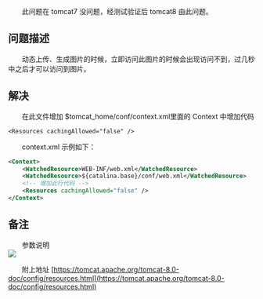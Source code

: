 　　此问题在 tomcat7 没问题，经测试验证后 tomcat8 由此问题。

## 问题描述

　　动态上传、生成图片的时候，立即访问此图片的时候会出现访问不到，过几秒中之后才可以访问到图片。

## 解决

　　在此文件增加 $tomcat_home/conf/context.xml里面的 Context 中增加代码

```
<Resources cachingAllowed="false" /> 
```

　　context.xml 示例如下：

```xml
<Context>
    <WatchedResource>WEB-INF/web.xml</WatchedResource>
    <WatchedResource>${catalina.base}/conf/web.xml</WatchedResource>
    <!-- 增加此行代码 -->
    <Resources cachingAllowed="false" />
</Context>
```

## 备注

　　参数说明  
![](http://img.lsof.fun/2018-05-25-15248197821035.jpg)

　　附上地址 [https://tomcat.apache.org/tomcat-8.0-doc/config/resources.html](https://tomcat.apache.org/tomcat-8.0-doc/config/resources.html)

　　
